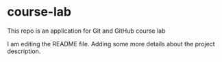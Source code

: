 # course-lab
This repo is an application for Git and GitHub course lab

I am editing the README file. Adding some more details about the project description.

